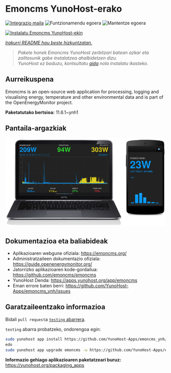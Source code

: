 <!--
Ohart ongi: README hau automatikoki sortu da <https://github.com/YunoHost/apps/tree/master/tools/readme_generator>ri esker
EZ editatu eskuz.
-->

# Emoncms YunoHost-erako

[![Integrazio maila](https://dash.yunohost.org/integration/emoncms.svg)](https://ci-apps.yunohost.org/ci/apps/emoncms/) ![Funtzionamendu egoera](https://ci-apps.yunohost.org/ci/badges/emoncms.status.svg) ![Mantentze egoera](https://ci-apps.yunohost.org/ci/badges/emoncms.maintain.svg)

[![Instalatu Emoncms YunoHost-ekin](https://install-app.yunohost.org/install-with-yunohost.svg)](https://install-app.yunohost.org/?app=emoncms)

*[Irakurri README hau beste hizkuntzatan.](./ALL_README.md)*

> *Pakete honek Emoncms YunoHost zerbitzari batean azkar eta zailtasunik gabe instalatzea ahalbidetzen dizu.*  
> *YunoHost ez baduzu, kontsultatu [gida](https://yunohost.org/install) nola instalatu ikasteko.*

## Aurreikuspena

Emoncms is an open-source web application for processing, logging and visualising energy, temperature and other environmental data and is part of the OpenEnergyMonitor project.


**Paketatutako bertsioa:** 11.6.1~ynh1

## Pantaila-argazkiak

![Emoncms(r)en pantaila-argazkia](./doc/screenshots/emoncms_graphic.png)

## Dokumentazioa eta baliabideak

- Aplikazioaren webgune ofiziala: <https://emoncms.org/>
- Administratzaileen dokumentazio ofiziala: <https://guide.openenergymonitor.org/>
- Jatorrizko aplikazioaren kode-gordailua: <https://github.com/emoncms/emoncms>
- YunoHost Denda: <https://apps.yunohost.org/app/emoncms>
- Eman errore baten berri: <https://github.com/YunoHost-Apps/emoncms_ynh/issues>

## Garatzaileentzako informazioa

Bidali `pull request`a [`testing` abarrera](https://github.com/YunoHost-Apps/emoncms_ynh/tree/testing).

`testing` abarra probatzeko, ondorengoa egin:

```bash
sudo yunohost app install https://github.com/YunoHost-Apps/emoncms_ynh/tree/testing --debug
edo
sudo yunohost app upgrade emoncms -u https://github.com/YunoHost-Apps/emoncms_ynh/tree/testing --debug
```

**Informazio gehiago aplikazioaren paketatzeari buruz:** <https://yunohost.org/packaging_apps>
